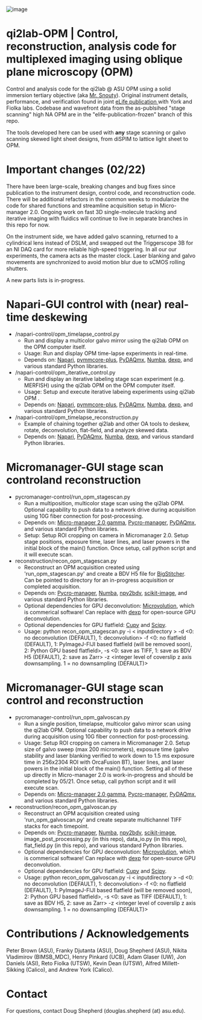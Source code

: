 ![image](https://user-images.githubusercontent.com/26783318/124163887-eb04cb00-da54-11eb-9db8-87c5269d3996.png)

# qi2lab-OPM | Control, reconstruction, analysis code for multiplexed imaging using oblique plane microscopy (OPM)
Control and analysis code for the qi2lab @ ASU OPM using a solid immersion tertiary objective (aka [Mr. Snouty](https://andrewgyork.github.io/high_na_single_objective_lightsheet/)). Original instrument details, performance, and verification found in joint [eLife publication ](https://elifesciences.org/articles/57681) with York and Fiolka labs. Codebase and wavefront data from the as-publsihed "stage scanning" high NA OPM are in the "elife-publication-frozen" branch of this repo.

The tools developed here can be used with **any** stage scanning or galvo scanning skewed light sheet designs, from diSPIM to lattice light sheet to OPM.

# Important changes (02/22)
There have been large-scale, breaking changes and bug fixes since publication to the instrument design, control code, and reconstruction code. There will be additional refactors in the common weeks to modularize the code for shared functions and streamline acquisition setup in Micro-manager 2.0. Ongoing work on fast 3D single-molecule tracking and iterative imaging with fluidics will continue to live in separate branches in this repo for now.

On the instrument side, we have added galvo scanning, returned to a cylindrical lens instead of DSLM, and swapped out the Triggerscope 3B for an NI DAQ card for more reliable high-speed triggering. In all our our experiments, the camera acts as the master clock. Laser blanking and galvo movements are synchronized to avoid motion blur due to sCMOS rolling shutters.

A new parts lists is in-progress.

# Napari-GUI control with (near) real-time deskewing
* /napari-control/opm_timelapse_control.py
  * Run and display a multicolor galvo mirror using the qi2lab OPM on the OPM computer itself.
  * Usage: Run and display OPM time-lapse experiments in real-time.
  * Depends on: [Napari](https://napari.org/),  [pymmcore-plus](https://github.com/tlambert03/pymmcore-plus), [PyDAQmx](https://github.com/clade/PyDAQmx), [Numba](http://numba.pydata.org/), [dexp](https://github.com/royerlab/dexp), and various standard Python libraries.
* /napari-control/opm_iterative_control.py
  * Run and display an iterative labeling stage scan experiment (e.g. MERFISH) using the qi2lab OPM on the OPM computer itself.
  * Usage: Setup and execute iterative labeing experiments using qi2lab OPM .
  * Depends on: [Napari](https://napari.org/),  [pymmcore-plus](https://github.com/tlambert03/pymmcore-plus), [PyDAQmx](https://github.com/clade/PyDAQmx), [Numba](http://numba.pydata.org/), [dexp](https://github.com/royerlab/dexp), and various standard Python libraries.
* /napari-control/opm_timelapse_reconstruction.py
  * Example of chaining together qi2lab and other OA tools to deskew, rotate, deconvolution, flat-field, and analyze skewed data. 
  * Depends on: [Napari](https://napari.org/), [PyDAQmx](https://github.com/clade/PyDAQmx), [Numba](http://numba.pydata.org/), [dexp](https://github.com/royerlab/dexp), and various standard Python libraries.

# Micromanager-GUI stage scan controland reconstruction
* pycromanager-control/run_opm_stagescan.py
  * Run a multiposition, multicolor stage scan using the qi2lab OPM. Optional capability to push data to a network drive during acquisition using 10G fiber connection for post-processing.
  * Depends on: [Micro-manager 2.0 gamma](https://micro-manager.org/wiki/Download_Micro-Manager_Latest_Release), [Pycro-manager](https://pycro-manager.readthedocs.io/en/latest/),  [PyDAQmx](https://github.com/clade/PyDAQmx), and various standard Python libraries.
  * Setup: Setup ROI cropping on camera in Micromanager 2.0. Setup stage positions, exposure time, laser lines, and laser powers in the initial block of the main() function. Once setup, call python script and it will execute scan.
* reconstruction/recon_opm_stagescan.py
  * Reconstruct an OPM acquisition created using 'run_opm_stagescan.py' and create a BDV H5 file for [BigStitcher](https://imagej.net/BigStitcher). Can be pointed to directory for an in-progress acquisition or completed acquisition.
  * Depends on: [Pycro-manager](https://pycro-manager.readthedocs.io/en/latest/), [Numba](http://numba.pydata.org/), [npy2bdv](https://github.com/nvladimus/npy2bdv), [scikit-image](https://scikit-image.org/), and various standard Python libraries.
  * Optional dependencies for GPU deconvolution: [Microvolution](https://www.microvolution.com/), which is commerical software! Can replace with [dexp](https://github.com/royerlab/dexp) for open-source GPU deconvolution.
  * Optional dependencies for GPU flatfield: [Cupy](https://docs.cupy.dev/en/stable/index.html) and [Scipy](https://www.scipy.org/).
  * Usage: python recon_opm_stagescan.py -i < inputdirectory > -d <0: no deconvolution (DEFAULT), 1: deconvolution> -f <0: no flatfield (DEFAULT), 1: PyImageJ-FIJI based flatfield (will be removed soon), 2: Python GPU based flatfield>, -s <0: save as TIFF, 1: save as BDV H5 (DEFAULT), 2: save as Zarr> -z <integer level of coverslip z axis downsampling. 1 = no downsampling (DEFAULT)>

# Micromanager-GUI stage scan control and reconstruction
* pycromanager-control/run_opm_galvoscan.py
  * Run a single position, timelapse, multicolor galvo mirror scan using the qi2lab OPM. Optional capability to push data to a network drive during acquisition using 10G fiber connection for post-processing.
  * Usage: Setup ROI cropping on camera in Micromanager 2.0. Setup size of galvo sweep (max 200 micrometers), exposure time (galvo stability and laser blanking verified to work down to 1.5 ms exposure time in 256x2304 ROI with OrcaFusion BT), laser lines, and laser powers in the initial block of the main() function. Setting all of these up directly in Micro-manager 2.0 is work-in-progress and should be completed by 05/21. Once setup, call python script and it will execute scan.
  * Depends on: [Micro-manager 2.0 gamma](https://micro-manager.org/wiki/Download_Micro-Manager_Latest_Release), [Pycro-manager](https://pycro-manager.readthedocs.io/en/latest/),  [PyDAQmx](https://github.com/clade/PyDAQmx), and various standard Python libraries.
* reconstruction/recon_opm_galvoscan.py
  * Reconstruct an OPM acquisition created using 'run_opm_galvoscan.py' and create separate multichannel TIFF stacks for each timepoint.
  * Depends on: [Pycro-manager](https://pycro-manager.readthedocs.io/en/latest/), [Numba](http://numba.pydata.org/), [npy2bdv](https://github.com/nvladimus/npy2bdv), [scikit-image](https://scikit-image.org/), image_post_processing.py (in this repo), data_io.py (in this repo),  flat_field.py (in this repo), and various standard Python libraries.
  * Optional dependencies for GPU deconvolution: [Microvolution](https://www.microvolution.com/), which is commerical software! Can replace with [dexp](https://github.com/royerlab/dexp) for open-source GPU deconvolution.
  * Optional dependencies for GPU flatfield: [Cupy](https://docs.cupy.dev/en/stable/index.html) and [Scipy](https://www.scipy.org/).
  *  Usage: python recon_opm_galvoscan.py -i < inputdirectory > -d <0: no deconvolution (DEFAULT), 1: deconvolution> -f <0: no flatfield (DEFAULT), 1: PyImageJ-FIJI based flatfield (will be removed soon), 2: Python GPU based flatfield>, -s <0: save as TIFF (DEFAULT), 1: save as BDV H5, 2: save as Zarr> -z <integer level of coverslip z axis downsampling. 1 = no downsampling (DEFAULT)>

# Contributions / Acknowledgements
Peter Brown (ASU), Franky Djutanta (ASU), Doug Shepherd (ASU), Nikita Vladimirov (BIMSB_MDC),  Henry Pinkard (UCB), Adam Glaser (UW), Jon Daniels (ASI), Reto Fiolka (UTSW), Kevin Dean (UTSW), Alfred Millett-Sikking (Calico), and Andrew York (Calico).

# Contact
For questions, contact Doug Shepherd (douglas.shepherd (at) asu.edu).
